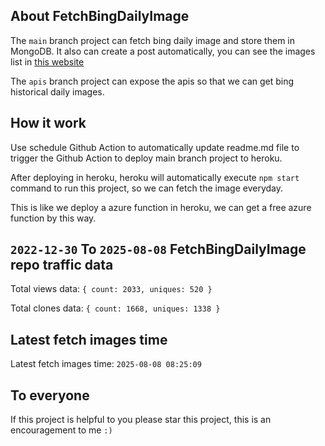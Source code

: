 ## About FetchBingDailyImage

The `main` branch project can fetch bing daily image and store them in MongoDB.
It also can create a post automatically, you can see the images list in [this website](https://oursalbum.netlify.app)

The `apis` branch project can expose the apis so that we can get bing historical daily images.

## How it work

Use schedule Github Action to automatically update readme.md file to trigger the Github Action to deploy main branch project to heroku.

After deploying in heroku, heroku will automatically execute `npm start` command to run this project, so we can fetch the image everyday.

This is like we deploy a azure function in heroku, we can get a free azure function by this way.

## `2022-12-30` To `2025-08-08` FetchBingDailyImage repo traffic data

Total views data: `{ count: 2033, uniques: 520 }`

Total clones data: `{ count: 1668, uniques: 1338 }`

## Latest fetch images time

Latest fetch images time: `2025-08-08 08:25:09`

## To everyone

If this project is helpful to you please star this project, this is an encouragement to me `:)`



